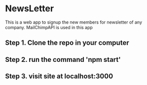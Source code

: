 # NewsLetter
This is a web app to signup the new members for newsletter of any company.
MailChimpAPI is used in this app


## Step 1. Clone the repo in your computer
## Step 2. run the command 'npm start'
## Step 3. visit site at localhost:3000

